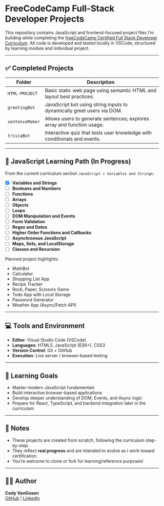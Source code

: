 # FreeCodeCamp Full-Stack Developer Projects

This repository contains JavaScript and frontend-focused project files I’m building while completing the [freeCodeCamp Certified Full Stack Developer Curriculum](https://www.freecodecamp.org/learn/full-stack-developer/). All code is developed and tested locally in VSCode, structured by learning module and individual project.

---

## ✅ Completed Projects

| Folder           | Description                                                                 |
|------------------|-----------------------------------------------------------------------------|
| `HTML-PROJECT`   | Basic static web page using semantic HTML and layout best practices.        |
| `greetingBot`    | JavaScript bot using string inputs to dynamically greet users via DOM.      |
| `sentenceMaker`  | Allows users to generate sentences; explores array and function usage.      |
| `triviaBot`      | Interactive quiz that tests user knowledge with conditionals and events.    |

---

## 🚧 JavaScript Learning Path (In Progress)

From the current curriculum section `JavaScript > Variables and Strings`:

- [x] **Variables and Strings**
- [ ] **Booleans and Numbers**  
- [ ] **Functions**  
- [ ] **Arrays**  
- [ ] **Objects**  
- [ ] **Loops**  
- [ ] **DOM Manipulation and Events**  
- [ ] **Form Validation**  
- [ ] **Regex and Dates**
- [ ] **Higher Order Functions and Callbacks**
- [ ] **Asynchronous JavaScript**
- [ ] **Maps, Sets, and LocalStorage**
- [ ] **Classes and Recursion**

Planned project highlights:
- MathBot
- Calculator
- Shopping List App
- Recipe Tracker
- Rock, Paper, Scissors Game
- Todo App with Local Storage
- Password Generator
- Weather App (Async/Fetch API)

---

## 💻 Tools and Environment

- **Editor**: Visual Studio Code (VSCode)
- **Languages**: HTML5, JavaScript (ES6+), CSS3
- **Version Control**: Git + GitHub
- **Execution**: Live server / browser-based testing

---

## 🌱 Learning Goals

- Master modern JavaScript fundamentals
- Build interactive browser-based applications
- Develop deeper understanding of DOM, Events, and Async logic
- Prepare for React, TypeScript, and backend integration later in the curriculum

---

## 📌 Notes

- These projects are created from scratch, following the curriculum step-by-step.
- They reflect **real progress** and are intended to evolve as I work toward certification.
- You’re welcome to clone or fork for learning/reference purposes!

---

## 🙋‍♂️ Author

**Cody VanGosen**  
[GitHub](https://github.com/codyvangosen) | [LinkedIn](https://www.linkedin.com/in/codyvangosen/)

